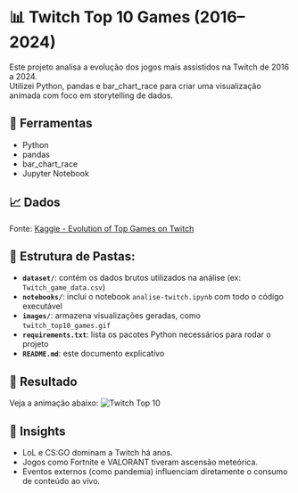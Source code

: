 # 📊 Twitch Top 10 Games (2016–2024)

Este projeto analisa a evolução dos jogos mais assistidos na Twitch de 2016 a 2024.  
Utilizei Python, pandas e bar_chart_race para criar uma visualização animada com foco em storytelling de dados.


## 🔧 Ferramentas
- Python
- pandas
- bar_chart_race
- Jupyter Notebook

## 📈 Dados
Fonte: [Kaggle - Evolution of Top Games on Twitch](https://www.kaggle.com/datasets/rankirsh/evolution-of-top-games-on-twitch)

## 📁 Estrutura de Pastas:
- **`dataset/`**: contém os dados brutos utilizados na análise (ex: `Twitch_game_data.csv`)
- **`notebooks/`**: inclui o notebook `analise-twitch.ipynb` com todo o código executável
- **`images/`**: armazena visualizações geradas, como `twitch_top10_games.gif`
- **`requirements.txt`**: lista os pacotes Python necessários para rodar o projeto
- **`README.md`**: este documento explicativo

## 🎥 Resultado
Veja a animação abaixo:
![Twitch Top 10](images/twitch_top10_games.gif)

## 🧠 Insights
- LoL e CS:GO dominam a Twitch há anos.
- Jogos como Fortnite e VALORANT tiveram ascensão meteórica.
- Eventos externos (como pandemia) influenciam diretamente o consumo de conteúdo ao vivo.